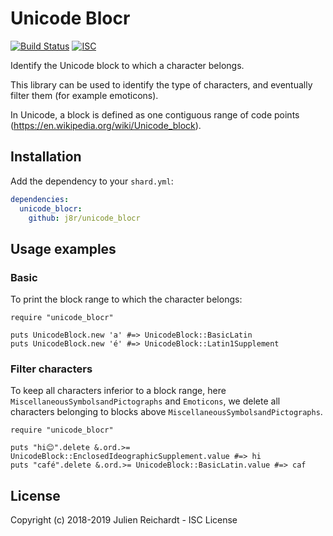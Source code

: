 # Unicode Blocr

[![Build Status](https://cloud.drone.io/api/badges/j8r/unicode_blocr/status.svg)](https://cloud.drone.io/j8r/unicode_blocr)
[![ISC](https://img.shields.io/badge/License-ISC-blue.svg?style=flat-square)](https://en.wikipedia.org/wiki/ISC_license)

Identify the Unicode block to which a character belongs.

This library can be used to identify the type of characters, and eventually filter them (for example emoticons).

In Unicode, a block is defined as one contiguous range of code points (https://en.wikipedia.org/wiki/Unicode_block).

## Installation

Add the dependency to your `shard.yml`:

```yaml
dependencies:
  unicode_blocr:
    github: j8r/unicode_blocr
```

## Usage examples

### Basic

To print the block range to which the character belongs:

```crystal
require "unicode_blocr"

puts UnicodeBlock.new 'a' #=> UnicodeBlock::BasicLatin
puts UnicodeBlock.new 'é' #=> UnicodeBlock::Latin1Supplement
```

### Filter characters

To keep all characters inferior to a block range, here `MiscellaneousSymbolsandPictographs` and `Emoticons`,
we delete all characters belonging to blocks above `MiscellaneousSymbolsandPictographs`.

```crystal
require "unicode_blocr"

puts "hi😊".delete &.ord.>= UnicodeBlock::EnclosedIdeographicSupplement.value #=> hi
puts "café".delete &.ord.>= UnicodeBlock::BasicLatin.value #=> caf
```

## License

Copyright (c) 2018-2019 Julien Reichardt - ISC License
